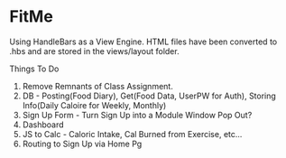 # FitMe

Using HandleBars as a View Engine. 
HTML files have been converted to .hbs and are stored in the views/layout folder. 

Things To Do
1. Remove Remnants of Class Assignment.
2. DB - Posting(Food Diary), Get(Food Data, UserPW for Auth), Storing Info(Daily Caloire for Weekly, Monthly)
3. Sign Up Form - Turn Sign Up into a Module Window Pop Out?
4. Dashboard
5. JS to Calc - Caloric Intake, Cal Burned from Exercise, etc...
6. Routing to Sign Up via Home Pg
